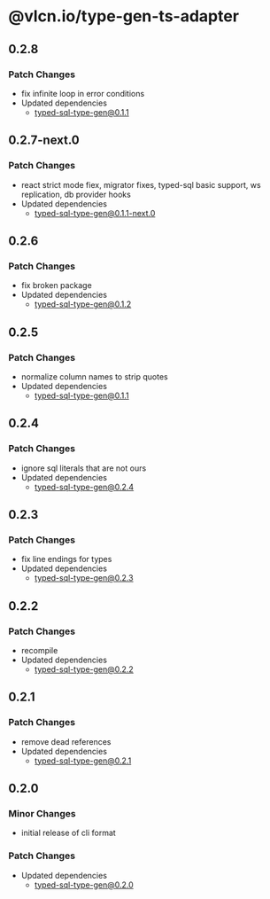 # @vlcn.io/type-gen-ts-adapter

## 0.2.8

### Patch Changes

- fix infinite loop in error conditions
- Updated dependencies
  - typed-sql-type-gen@0.1.1

## 0.2.7-next.0

### Patch Changes

- react strict mode fiex, migrator fixes, typed-sql basic support, ws replication, db provider hooks
- Updated dependencies
  - typed-sql-type-gen@0.1.1-next.0

## 0.2.6

### Patch Changes

- fix broken package
- Updated dependencies
  - typed-sql-type-gen@0.1.2

## 0.2.5

### Patch Changes

- normalize column names to strip quotes
- Updated dependencies
  - typed-sql-type-gen@0.1.1

## 0.2.4

### Patch Changes

- ignore sql literals that are not ours
- Updated dependencies
  - typed-sql-type-gen@0.2.4

## 0.2.3

### Patch Changes

- fix line endings for types
- Updated dependencies
  - typed-sql-type-gen@0.2.3

## 0.2.2

### Patch Changes

- recompile
- Updated dependencies
  - typed-sql-type-gen@0.2.2

## 0.2.1

### Patch Changes

- remove dead references
- Updated dependencies
  - typed-sql-type-gen@0.2.1

## 0.2.0

### Minor Changes

- initial release of cli format

### Patch Changes

- Updated dependencies
  - typed-sql-type-gen@0.2.0
